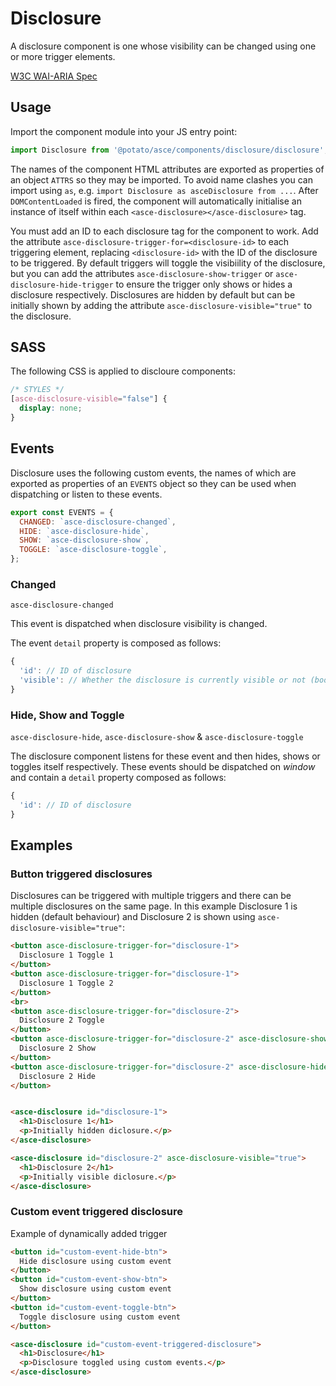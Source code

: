 # Disclosure

A disclosure component is one whose visibility can be changed using one or more trigger elements.

[W3C WAI-ARIA Spec](https://www.w3.org/TR/wai-aria-practices-1.1/#disclosure)


## Usage

Import the component module into your JS entry point:
```js
import Disclosure from '@potato/asce/components/disclosure/disclosure';
```

The names of the component HTML attributes are exported as properties of an object `ATTRS` so they may be imported. To avoid name clashes you can import using `as`, e.g. `import Disclosure as asceDisclosure from ...`. After `DOMContentLoaded` is fired, the component will automatically initialise an instance of itself within each `<asce-disclosure></asce-disclosure>` tag.

You must add an ID to each disclosure tag for the component to work. Add the attribute `asce-disclosure-trigger-for=<disclosure-id>` to each triggering element, replacing `<disclosure-id>` with the ID of the disclosure to be triggered. By default triggers will toggle the visibiility of the disclosure, but you can add the attributes `asce-disclosure-show-trigger` or `asce-disclosure-hide-trigger` to ensure the trigger only shows or hides a disclosure respectively.
Disclosures are hidden by default but can be initially shown by adding the attribute `asce-disclosure-visible="true"` to the disclosure.


## SASS

The following CSS is applied to discloure components:

```scss
/* STYLES */
[asce-disclosure-visible="false"] {
  display: none;
}
```

## Events

Disclosure uses the following custom events, the names of which are exported as properties of an `EVENTS` object so they can be used when dispatching or listen to these events.

```js
export const EVENTS = {
  CHANGED: `asce-disclosure-changed`,
  HIDE: `asce-disclosure-hide`,
  SHOW: `asce-disclosure-show`,
  TOGGLE: `asce-disclosure-toggle`,
};
```


### Changed

`asce-disclosure-changed`

This event is dispatched when disclosure visibility is changed.

The event `detail` property is composed as follows:
```js
{
  'id': // ID of disclosure
  'visible': // Whether the disclosure is currently visible or not (boolean)
}
```

### Hide, Show and Toggle

`asce-disclosure-hide`, `asce-disclosure-show` & `asce-disclosure-toggle`

The disclosure component listens for these event and then hides, shows or toggles itself respectively. These events should be dispatched on *window* and contain a `detail` property composed as follows:
```js
{
  'id': // ID of disclosure
}
```



## Examples

### Button triggered disclosures

Disclosures can be triggered with multiple triggers and there can be multiple disclosures on the same page. In this example Disclosure 1 is hidden (default behaviour) and Disclosure 2 is shown using `asce-disclosure-visible="true"`:

```html
<button asce-disclosure-trigger-for="disclosure-1">
  Disclosure 1 Toggle 1
</button>
<button asce-disclosure-trigger-for="disclosure-1">
  Disclosure 1 Toggle 2
</button>
<br>
<button asce-disclosure-trigger-for="disclosure-2">
  Disclosure 2 Toggle
</button>
<button asce-disclosure-trigger-for="disclosure-2" asce-disclosure-show-trigger>
  Disclosure 2 Show
</button>
<button asce-disclosure-trigger-for="disclosure-2" asce-disclosure-hide-trigger>
  Disclosure 2 Hide
</button>


<asce-disclosure id="disclosure-1">
  <h1>Disclosure 1</h1>
  <p>Initially hidden diclosure.</p>
</asce-disclosure>

<asce-disclosure id="disclosure-2" asce-disclosure-visible="true">
  <h1>Disclosure 2</h1>
  <p>Initially visible diclosure.</p>
</asce-disclosure>
```


### Custom event triggered disclosure

Example of dynamically added trigger

```html
<button id="custom-event-hide-btn">
  Hide disclosure using custom event
</button>
<button id="custom-event-show-btn">
  Show disclosure using custom event
</button>
<button id="custom-event-toggle-btn">
  Toggle disclosure using custom event
</button>

<asce-disclosure id="custom-event-triggered-disclosure">
  <h1>Disclosure</h1>
  <p>Disclosure toggled using custom events.</p>
</asce-disclosure>
```
